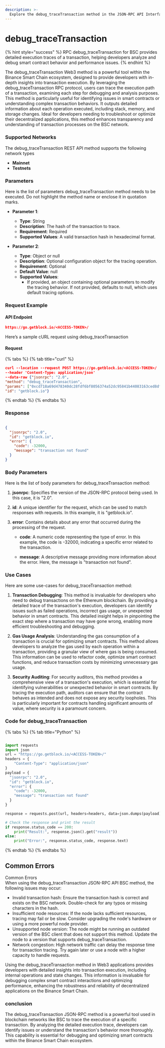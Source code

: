 ```yaml
---
description: >-
  Explore the debug_traceTransaction method in the JSON-RPC API Interface for detailed transaction analysis on the Binance Smart Chain.
---
```


# debug_traceTransaction

{% hint style="success" %}
RPC debug_traceTransaction for BSC provides detailed execution traces of a transaction, helping developers analyze and debug smart contract behavior and performance issues.&#x20;
{% endhint %}

The debug_traceTransaction Web3 method is a powerful tool within the Binance Smart Chain ecosystem, designed to provide developers with in-depth insights into transaction execution. By leveraging the debug_traceTransaction RPC protocol, users can trace the execution path of a transaction, examining each step for debugging and analysis purposes. This method is particularly useful for identifying issues in smart contracts or understanding complex transaction behaviors. It outputs detailed information about each operation executed, including stack, memory, and storage changes. Ideal for developers needing to troubleshoot or optimize their decentralized applications, this method enhances transparency and understanding of transaction processes on the BSC network.

### Supported Networks

The debug_traceTransaction REST API method supports the following network types
- **Mainnet**
- **Testnets**

### Parameters

Here is the list of parameters debug_traceTransaction method needs to be executed. Do not highlight the method name or enclose it in quotation marks.

- **Parameter 1**:
  - **Type**: String
  - **Description**: The hash of the transaction to trace.
  - **Requirement**: Required
  - **Supported Values**: A valid transaction hash in hexadecimal format.

- **Parameter 2**:
  - **Type**: Object or null
  - **Description**: Optional configuration object for the tracing operation.
  - **Requirement**: Optional
  - **Default Value**: null
  - **Supported Values**: 
    - If provided, an object containing optional parameters to modify the tracing behavior. If not provided, defaults to null, which uses default tracing options.

### Request Example

#### API Endpoint

```json
https://go.getblock.io/<ACCESS-TOKEN>/
```
Here’s a sample cURL request using debug_traceTransaction

#### Request

{% tabs %}
{% tab title="curl" %}
```json
curl --location --request POST https://go.getblock.io/<ACCESS-TOKEN>/
--header 'Content-Type: application/json' 
--data-raw {"jsonrpc": "2.0",
"method": "debug_traceTransaction",
"params": ["0xcd718a69d478340dc28fdf6bf8056374a52dc95841b44083163ced8dfe29310c", null],
"id": "getblock.io"}
```
{% endtab %}
{% endtabs %}

### Response


```json

{
  "jsonrpc": "2.0",
  "id": "getblock.io",
  "error": {
    "code": -32000,
    "message": "transaction not found"
  }
}

```

### Body Parameters

Here is the list of body parameters for debug_traceTransaction method:

1. **jsonrpc**: Specifies the version of the JSON-RPC protocol being used. In this case, it is "2.0".

2. **id**: A unique identifier for the request, which can be used to match responses with requests. In this example, it is "getblock.io".

3. **error**: Contains details about any error that occurred during the processing of the request.

   - **code**: A numeric code representing the type of error. In this example, the code is -32000, indicating a specific error related to the transaction.

   - **message**: A descriptive message providing more information about the error. Here, the message is "transaction not found".

### Use Cases

Here are some use-cases for debug_traceTransaction method:

1. **Transaction Debugging**: This method is invaluable for developers who need to debug transactions on the Ethereum blockchain. By providing a detailed trace of the transaction's execution, developers can identify issues such as failed operations, incorrect gas usage, or unexpected behavior in smart contracts. This detailed insight helps in pinpointing the exact step where a transaction may have gone wrong, enabling more efficient troubleshooting and debugging.

2. **Gas Usage Analysis**: Understanding the gas consumption of a transaction is crucial for optimizing smart contracts. This method allows developers to analyze the gas used by each operation within a transaction, providing a granular view of where gas is being consumed. This information can be used to refactor code, optimize smart contract functions, and reduce transaction costs by minimizing unnecessary gas usage.

3. **Security Auditing**: For security auditors, this method provides a comprehensive view of a transaction's execution, which is essential for identifying vulnerabilities or unexpected behavior in smart contracts. By tracing the execution path, auditors can ensure that the contract behaves as intended and does not expose any security loopholes. This is particularly important for contracts handling significant amounts of value, where security is a paramount concern.

### Code for debug_traceTransaction

{% tabs %}
{% tab title="Python" %}
```python

import requests
import json
url = "https://go.getblock.io/<ACCESS-TOKEN>/"
headers = {
    "Content-Type": "application/json"
}
payload = {
  "jsonrpc": "2.0",
  "id": "getblock.io",
  "error": {
    "code": -32000,
    "message": "transaction not found"
  }
}

response = requests.post(url, headers=headers, data=json.dumps(payload))

# Check the response and print the result
if response.status_code == 200:
    print("Result:", response.json().get("result"))
else:
    print("Error:", response.status_code, response.text)

```
{% endtab %}
{% endtabs %}

## Common Errors

Common Errors  
When using the debug_traceTransaction JSON-RPC API BSC method, the following issues may occur:  
- Invalid transaction hash: Ensure the transaction hash is correct and exists on the BSC network. Double-check for any typos or missing characters in the hash.  
- Insufficient node resources: If the node lacks sufficient resources, tracing may fail or be slow. Consider upgrading the node's hardware or using a more powerful node provider.  
- Unsupported node version: The node might be running an outdated version of the BSC client that does not support this method. Update the node to a version that supports debug_traceTransaction.  
- Network congestion: High network traffic can delay the response time for transaction tracing. Try again later or use a node with a higher capacity to handle requests.  

Using the debug_traceTransaction method in Web3 applications provides developers with detailed insights into transaction execution, including internal operations and state changes. This information is invaluable for debugging complex smart contract interactions and optimizing performance, enhancing the robustness and reliability of decentralized applications on the Binance Smart Chain.

### conclusion

The debug_traceTransaction JSON-RPC method is a powerful tool used in blockchain networks like BSC to trace the execution of a specific transaction. By analyzing the detailed execution trace, developers can identify issues or understand the transaction's behavior more thoroughly. This capability is essential for debugging and optimizing smart contracts within the Binance Smart Chain ecosystem.
